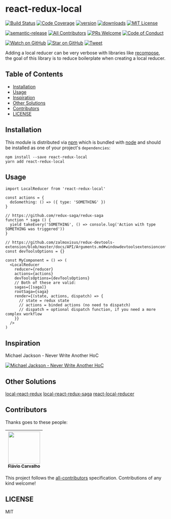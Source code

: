 # react-redux-local

[![Build Status][build-badge]][build]
[![Code Coverage][coverage-badge]][coverage]
[![version][version-badge]][package]
[![downloads][downloads-badge]][npmtrends]
[![MIT License][license-badge]][license]

[![semantic-release](https://img.shields.io/badge/%20%20%F0%9F%93%A6%F0%9F%9A%80-semantic--release-e10079.svg?style=flat-square)](https://github.com/semantic-release/semantic-release)
[![All Contributors](https://img.shields.io/badge/all_contributors-1-orange.svg?style=flat-square)](#contributors)
[![PRs Welcome][prs-badge]][prs]
[![Code of Conduct][coc-badge]][coc]

[![Watch on GitHub][github-watch-badge]][github-watch]
[![Star on GitHub][github-star-badge]][github-star]
[![Tweet][twitter-badge]][twitter]

Adding a local reducer can be very verbose with libraries like [recompose](https://github.com/acdlite/recompose), the goal of this library is to reduce boilerplate when creating a local reducer.

## Table of Contents

<!-- START doctoc generated TOC please keep comment here to allow auto update -->
<!-- DON'T EDIT THIS SECTION. It'll update automatically -->

- [Installation](#installation)
- [Usage](#usage)
- [Inspiration](#inspiration)
- [Other Solutions](#other-solutions)
- [Contributors](#contributors)
- [LICENSE](#license)

<!-- END doctoc generated TOC please keep comment here to allow auto update -->

## Installation

This module is distributed via [npm][npm] which is bundled with [node][node] and
should be installed as one of your project's `dependencies`:

```
npm install --save react-redux-local
yarn add react-redux-local
```

## Usage

```
import LocalReducer from 'react-redux-local'

const actions = {
  doSomething: () => ({ type: 'SOMETHING' })
}

// https://github.com/redux-saga/redux-saga
function * saga () {
  yield takeEvery('SOMETHING', () => console.log('Action with type SOMETHING was triggered'))
}

// https://github.com/zalmoxisus/redux-devtools-extension/blob/master/docs/API/Arguments.md#windowdevtoolsextensionconfig
const devToolsOptions = {}

const MyComponent = () => (
  <LocalReducer
    reducer={reducer}
    actions={actions}
    devToolsOptions={devToolsOptions}
    // Both of these are valid:
    sagas={[saga]}
    rootSaga={saga}
    render={(state, actions, dispatch) => {
      // state = redux state
      // actions = binded actions (no need to dispatch)
      // dispatch = optional dispatch function, if you need a more complex workflow
    }}
  />
)
```

## Inspiration

Michael Jackson - Never Write Another HoC

[![Michael Jackson - Never Write Another HoC](https://img.youtube.com/vi/BcVAq3YFiuc/0.jpg)](https://www.youtube.com/watch?v=BcVAq3YFiuc)

## Other Solutions

[local-react-redux](https://github.com/HansDP/local-react-redux)
[local-react-redux-saga](https://github.com/HansDP/local-react-redux-saga)
[react-local-reducer](https://github.com/troch/react-local-reducer)

## Contributors

Thanks goes to these people:

<!-- ALL-CONTRIBUTORS-LIST:START - Do not remove or modify this section -->
| [<img src="https://avatars.githubusercontent.com/u/8357327?v=3" width="100px;"/><br /><sub>Flávio Carvalho</sub>](https://imflavio.com)
| :---: |
<!-- ALL-CONTRIBUTORS-LIST:END -->

This project follows the [all-contributors][all-contributors] specification.
Contributions of any kind welcome!

## LICENSE

MIT

[npm]: https://www.npmjs.com/
[node]: https://nodejs.org
[build-badge]: https://img.shields.io/travis/imflavio/react-redux-local.svg?style=flat-square
[build]: https://travis-ci.org/imflavio/react-redux-local
[coverage-badge]: https://img.shields.io/codecov/c/github/imflavio/react-redux-local.svg?style=flat-square
[coverage]: https://codecov.io/github/imflavio/react-redux-local
[version-badge]: https://img.shields.io/npm/v/react-redux-local.svg?style=flat-square
[package]: https://www.npmjs.com/package/react-redux-local
[downloads-badge]: https://img.shields.io/npm/dm/react-redux-local.svg?style=flat-square
[npmtrends]: http://www.npmtrends.com/react-redux-local
[license-badge]: https://img.shields.io/npm/l/react-redux-local.svg?style=flat-square
[license]: https://github.com/imflavio/react-redux-local/blob/master/LICENSE
[prs-badge]: https://img.shields.io/badge/PRs-welcome-brightgreen.svg?style=flat-square
[prs]: http://makeapullrequest.com
[donate-badge]: https://img.shields.io/badge/$-support-green.svg?style=flat-square
[coc-badge]: https://img.shields.io/badge/code%20of-conduct-ff69b4.svg?style=flat-square
[coc]: https://github.com/imflavio/react-redux-local/blob/master/other/CODE_OF_CONDUCT.md
[github-watch-badge]: https://img.shields.io/github/watchers/imflavio/react-redux-local.svg?style=social
[github-watch]: https://github.com/imflavio/react-redux-local/watchers
[github-star-badge]: https://img.shields.io/github/stars/imflavio/react-redux-local.svg?style=social
[github-star]: https://github.com/imflavio/react-redux-local/stargazers
[twitter]: https://twitter.com/intent/tweet?text=Check%20out%20react-redux-local%20by%20%40imflavio_%20https%3A%2F%2Fgithub.com%2Fimflavio%2Freact-redux-local%20%F0%9F%91%8D
[twitter-badge]: https://img.shields.io/twitter/url/https/github.com/imflavio/react-redux-local.svg?style=social
[all-contributors]: https://github.com/imflavio/all-contributors
